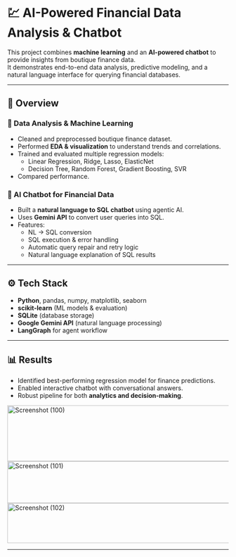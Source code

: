 # 💹 AI-Powered Financial Data Analysis & Chatbot

This project combines **machine learning** and an **AI-powered chatbot** to provide insights from boutique finance data.  
It demonstrates end-to-end data analysis, predictive modeling, and a natural language interface for querying financial databases.

---

## 📌 Overview
### 🔹 Data Analysis & Machine Learning
- Cleaned and preprocessed boutique finance dataset.  
- Performed **EDA & visualization** to understand trends and correlations.  
- Trained and evaluated multiple regression models:
  - Linear Regression, Ridge, Lasso, ElasticNet  
  - Decision Tree, Random Forest, Gradient Boosting, SVR  
- Compared performance. 

### 🔹 AI Chatbot for Financial Data
- Built a **natural language to SQL chatbot** using agentic AI.
- Uses **Gemini API** to convert user queries into SQL.  
- Features:
  - NL → SQL conversion  
  - SQL execution & error handling  
  - Automatic query repair and retry logic  
  - Natural language explanation of SQL results  

---

## ⚙️ Tech Stack
- **Python**, pandas, numpy, matplotlib, seaborn  
- **scikit-learn** (ML models & evaluation)  
- **SQLite** (database storage)  
- **Google Gemini API** (natural language processing)  
- **LangGraph** for agent workflow  

---

## 📊 Results
- Identified best-performing regression model for finance predictions.  
- Enabled interactive chatbot with conversational answers.  
- Robust pipeline for both **analytics and decision-making**.

<img width="1661" height="127" alt="Screenshot (100)" src="https://github.com/user-attachments/assets/39f3832c-2298-4738-904f-f2125a43a857" />
 
<img width="723" height="95" alt="Screenshot (101)" src="https://github.com/user-attachments/assets/ef70f8df-0489-4a99-b44c-0524acb69a35" />

<img width="712" height="91" alt="Screenshot (102)" src="https://github.com/user-attachments/assets/b0b19c4d-5dcb-4a3f-97b7-6fceb8667122" />

---
